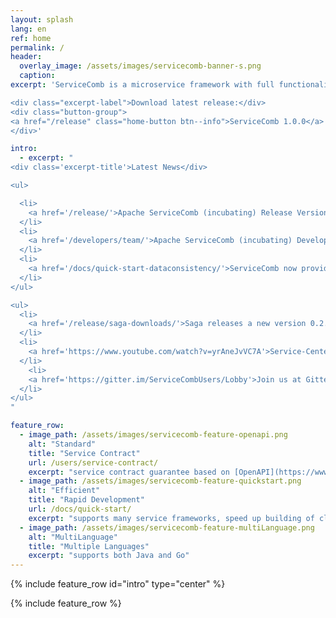 ```yaml
---
layout: splash
lang: en
ref: home
permalink: /
header:
  overlay_image: /assets/images/servicecomb-banner-s.png
  caption:
excerpt: 'ServiceComb is a microservice framework with full functionality of service management, focus on rapidly development of microservices.

<div class="excerpt-label">Download latest release:</div>
<div class="button-group">
<a href="/release" class="home-button btn--info">ServiceComb 1.0.0</a>
</div>'

intro:
  - excerpt: "
<div class='excerpt-title'>Latest News</div>

<ul>

  <li>
    <a href='/release/'>Apache ServiceComb (incubating) Release Version 1.0.0</a>
  </li>
  <li>
    <a href='/developers/team/'>Apache ServiceComb (incubating) Development Team</a> 
  </li>
  <li>
    <a href='/docs/quick-start-dataconsistency/'>ServiceComb now provides data consistency solutions(Saga) in microservice application.</a>
  </li>
</ul>

<ul>
  <li>
    <a href='/release/saga-downloads/'>Saga releases a new version 0.2.0</a>
  </li>
  <li>
    <a href='https://www.youtube.com/watch?v=yrAneJvVC7A'>Service-Center Frontend can be used to test microservices schema directly from web.</a>
  </li>
    <li>
    <a href='https://gitter.im/ServiceCombUsers/Lobby'>Join us at Gitter</a>
  </li>
</ul>
"

feature_row:
  - image_path: /assets/images/servicecomb-feature-openapi.png
    alt: "Standard"
    title: "Service Contract"
    url: /users/service-contract/
    excerpt: "service contract guarantee based on [OpenAPI](https://www.openapis.org)"
  - image_path: /assets/images/servicecomb-feature-quickstart.png
    alt: "Efficient"
    title: "Rapid Development"
    url: /docs/quick-start/
    excerpt: "supports many service frameworks, speed up building of cloud applications"
  - image_path: /assets/images/servicecomb-feature-multiLanguage.png
    alt: "MultiLanguage"
    title: "Multiple Languages"
    excerpt: "supports both Java and Go"
---
```


{% include feature_row id="intro" type="center" %}

<div class="normal-feature-row">
{% include feature_row %}
</div>
